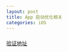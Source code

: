```yaml
---
layout: post
title: App 启动优化相关
categories: iOS
---
```



### 


[验证地址](https://search.developer.apple.com/appsearch-validation-tool/)